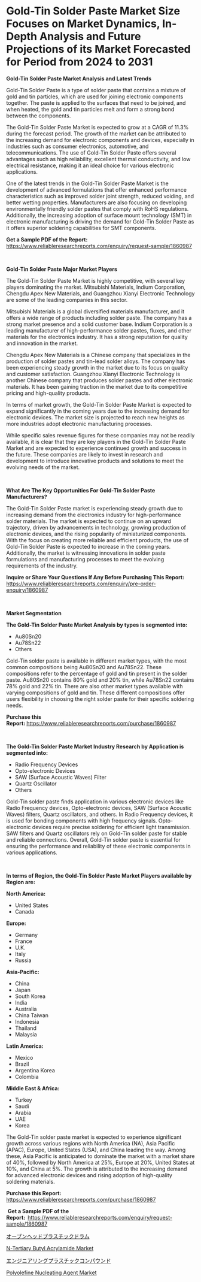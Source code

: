 <p><h1>Gold-Tin Solder Paste Market Size Focuses on Market Dynamics, In-Depth Analysis and Future Projections of its Market Forecasted for Period from 2024 to 2031</h1></p><p><strong>Gold-Tin Solder Paste Market Analysis and Latest Trends</strong></p>
<p><p>Gold-Tin Solder Paste is a type of solder paste that contains a mixture of gold and tin particles, which are used for joining electronic components together. The paste is applied to the surfaces that need to be joined, and when heated, the gold and tin particles melt and form a strong bond between the components.</p><p>The Gold-Tin Solder Paste Market is expected to grow at a CAGR of 11.3% during the forecast period. The growth of the market can be attributed to the increasing demand for electronic components and devices, especially in industries such as consumer electronics, automotive, and telecommunications. The use of Gold-Tin Solder Paste offers several advantages such as high reliability, excellent thermal conductivity, and low electrical resistance, making it an ideal choice for various electronic applications.</p><p>One of the latest trends in the Gold-Tin Solder Paste Market is the development of advanced formulations that offer enhanced performance characteristics such as improved solder joint strength, reduced voiding, and better wetting properties. Manufacturers are also focusing on developing environmentally friendly solder pastes that comply with RoHS regulations. Additionally, the increasing adoption of surface mount technology (SMT) in electronic manufacturing is driving the demand for Gold-Tin Solder Paste as it offers superior soldering capabilities for SMT components.</p></p>
<p><strong>Get a Sample PDF of the Report:&nbsp;</strong> <a href="https://www.reliableresearchreports.com/enquiry/request-sample/1860987">https://www.reliableresearchreports.com/enquiry/request-sample/1860987</a></p>
<p>&nbsp;</p>
<p><strong>Gold-Tin Solder Paste Major Market Players</strong></p>
<p><p>The Gold-Tin Solder Paste Market is highly competitive, with several key players dominating the market. Mitsubishi Materials, Indium Corporation, Chengdu Apex New Materials, and Guangzhou Xianyi Electronic Technology are some of the leading companies in this sector.</p><p>Mitsubishi Materials is a global diversified materials manufacturer, and it offers a wide range of products including solder paste. The company has a strong market presence and a solid customer base. Indium Corporation is a leading manufacturer of high-performance solder pastes, fluxes, and other materials for the electronics industry. It has a strong reputation for quality and innovation in the market.</p><p>Chengdu Apex New Materials is a Chinese company that specializes in the production of solder pastes and tin-lead solder alloys. The company has been experiencing steady growth in the market due to its focus on quality and customer satisfaction. Guangzhou Xianyi Electronic Technology is another Chinese company that produces solder pastes and other electronic materials. It has been gaining traction in the market due to its competitive pricing and high-quality products.</p><p>In terms of market growth, the Gold-Tin Solder Paste Market is expected to expand significantly in the coming years due to the increasing demand for electronic devices. The market size is projected to reach new heights as more industries adopt electronic manufacturing processes.</p><p>While specific sales revenue figures for these companies may not be readily available, it is clear that they are key players in the Gold-Tin Solder Paste Market and are expected to experience continued growth and success in the future. These companies are likely to invest in research and development to introduce innovative products and solutions to meet the evolving needs of the market.</p></p>
<p>&nbsp;</p>
<p><strong>What Are The Key Opportunities For Gold-Tin Solder Paste Manufacturers?</strong></p>
<p><p>The Gold-Tin Solder Paste market is experiencing steady growth due to increasing demand from the electronics industry for high-performance solder materials. The market is expected to continue on an upward trajectory, driven by advancements in technology, growing production of electronic devices, and the rising popularity of miniaturized components. With the focus on creating more reliable and efficient products, the use of Gold-Tin Solder Paste is expected to increase in the coming years. Additionally, the market is witnessing innovations in solder paste formulations and manufacturing processes to meet the evolving requirements of the industry.</p></p>
<p><strong>Inquire or Share Your Questions If Any Before Purchasing This Report:</strong> <a href="https://www.reliableresearchreports.com/enquiry/pre-order-enquiry/1860987">https://www.reliableresearchreports.com/enquiry/pre-order-enquiry/1860987</a></p>
<p>&nbsp;</p>
<p><strong>Market Segmentation</strong></p>
<p><strong>The Gold-Tin Solder Paste Market Analysis by types is segmented into:</strong></p>
<p><ul><li>Au80Sn20</li><li>Au78Sn22</li><li>Others</li></ul></p>
<p><p>Gold-Tin solder paste is available in different market types, with the most common compositions being Au80Sn20 and Au78Sn22. These compositions refer to the percentage of gold and tin present in the solder paste. Au80Sn20 contains 80% gold and 20% tin, while Au78Sn22 contains 78% gold and 22% tin. There are also other market types available with varying compositions of gold and tin. These different compositions offer users flexibility in choosing the right solder paste for their specific soldering needs.</p></p>
<p><strong>Purchase this Report:&nbsp;</strong><a href="https://www.reliableresearchreports.com/purchase/1860987">https://www.reliableresearchreports.com/purchase/1860987</a></p>
<p>&nbsp;</p>
<p><strong>The Gold-Tin Solder Paste Market Industry Research by Application is segmented into:</strong></p>
<p><ul><li>Radio Frequency Devices</li><li>Opto-electronic Devices</li><li>SAW (Surface Acoustic Waves) Filter</li><li>Quartz Oscillator</li><li>Others</li></ul></p>
<p><p>Gold-Tin solder paste finds application in various electronic devices like Radio Frequency devices, Opto-electronic devices, SAW (Surface Acoustic Waves) filters, Quartz oscillators, and others. In Radio Frequency devices, it is used for bonding components with high frequency signals. Opto-electronic devices require precise soldering for efficient light transmission. SAW filters and Quartz oscillators rely on Gold-Tin solder paste for stable and reliable connections. Overall, Gold-Tin solder paste is essential for ensuring the performance and reliability of these electronic components in various applications.</p></p>
<p>&nbsp;</p>
<p><strong>In terms of Region, the Gold-Tin Solder Paste Market Players available by Region are:</strong></p>
<p>
    <p> <strong> North America: </strong>
        <ul>
            <li>United States</li>
            <li>Canada</li>
        </ul>
        </p> 
    <p> <strong> Europe: </strong>
        <ul>
            <li>Germany</li>
            <li>France</li>
            <li>U.K.</li>
            <li>Italy</li>
            <li>Russia</li>
        </ul>
        </p> 
    <p> <strong> Asia-Pacific: </strong>
        <ul>
            <li>China</li>
            <li>Japan</li>
            <li>South Korea</li>
            <li>India</li>
            <li>Australia</li>
            <li>China Taiwan</li>
            <li>Indonesia</li>
            <li>Thailand</li>
            <li>Malaysia</li>
        </ul>
        </p> 
    <p> <strong> Latin America: </strong>
        <ul>
            <li>Mexico</li>
            <li>Brazil</li>
            <li>Argentina Korea</li>
            <li>Colombia</li>
        </ul>
        </p> 
    <p> <strong> Middle East & Africa: </strong>
        <ul>
            <li>Turkey</li>
            <li>Saudi</li>
            <li>Arabia</li>
            <li>UAE</li>
            <li>Korea</li>
        </ul>
    </p>
    </p>
<p><p>The Gold-Tin solder paste market is expected to experience significant growth across various regions with North America (NA), Asia Pacific (APAC), Europe, United States (USA), and China leading the way. Among these, Asia Pacific is anticipated to dominate the market with a market share of 40%, followed by North America at 25%, Europe at 20%, United States at 10%, and China at 5%. The growth is attributed to the increasing demand for advanced electronic devices and rising adoption of high-quality soldering materials.</p></p>
<p><strong>Purchase this Report: </strong><a href="https://www.reliableresearchreports.com/purchase/1860987">https://www.reliableresearchreports.com/purchase/1860987</a></p>
<p>&nbsp;<strong>Get a Sample PDF of the Report:&nbsp;&nbsp;</strong><a href="https://www.reliableresearchreports.com/enquiry/request-sample/1860987">https://www.reliableresearchreports.com/enquiry/request-sample/1860987</a></p>
<p><strong></strong></p>
<p><p><a href="https://medium.com/@johneahan44556754/%E3%82%AA%E3%83%BC%E3%83%97%E3%83%B3%E3%83%98%E3%83%83%E3%83%89%E3%83%97%E3%83%A9%E3%82%B9%E3%83%81%E3%83%83%E3%82%AF%E3%83%89%E3%83%A9%E3%83%A0%E5%B8%82%E5%A0%B4-%E7%AB%B6%E4%BA%89%E5%88%86%E6%9E%90-%E5%B8%82%E5%A0%B4%E5%8B%95%E5%90%91-2031%E5%B9%B4%E3%81%BE%E3%81%A7%E3%81%AE%E4%BA%88%E6%B8%AC-c3150a61b95e">オープンヘッドプラスチックドラム</a></p><p><a href="https://github.com/gulaimolin/Market-Research-Report-List-3/blob/main/n-tertiary-butyl-acrylamide-market.md">N-Tertiary Butyl Acrylamide Market</a></p><p><a href="https://medium.com/@craigurcottrte8/%E3%82%A8%E3%83%B3%E3%82%B8%E3%83%8B%E3%82%A2%E3%83%AA%E3%83%B3%E3%82%B0%E3%83%97%E3%83%A9%E3%82%B9%E3%83%81%E3%83%83%E3%82%AF%E8%A4%87%E5%90%88%E6%9D%90%E5%B8%82%E5%A0%B4%E3%81%AE%E8%A6%8F%E6%A8%A1%E3%81%A8%E5%B8%82%E5%A0%B4%E5%8B%95%E5%90%91-2024%E5%B9%B4%E3%81%8B%E3%82%892031%E5%B9%B4%E3%81%BE%E3%81%A7%E3%81%AE%E5%AE%8C%E5%85%A8%E3%81%AA%E6%A5%AD%E7%95%8C%E6%A6%82%E8%A6%81-9d0726b0522e">エンジニアリングプラスチックコンパウンド</a></p><p><a href="https://github.com/mauripalmi/Market-Research-Report-List-2/blob/main/polyolefine-nucleating-agent-market.md">Polyolefine Nucleating Agent Market</a></p></p>